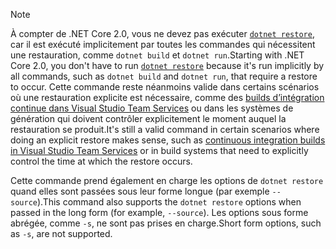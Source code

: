 > [!NOTE]
> <span data-ttu-id="169f1-101">À compter de .NET Core 2.0, vous ne devez pas exécuter [`dotnet restore`](~/docs/core/tools/dotnet-restore.md), car il est exécuté implicitement par toutes les commandes qui nécessitent une restauration, comme `dotnet build` et `dotnet run`.</span><span class="sxs-lookup"><span data-stu-id="169f1-101">Starting with .NET Core 2.0, you don't have to run [`dotnet restore`](~/docs/core/tools/dotnet-restore.md) because it's run implicitly by all commands, such as `dotnet build` and `dotnet run`, that require a restore to occur.</span></span> <span data-ttu-id="169f1-102">Cette commande reste néanmoins valide dans certains scénarios où une restauration explicite est nécessaire, comme des [builds d’intégration continue dans Visual Studio Team Services](/vsts/build-release/apps/aspnet/build-aspnet-core) ou dans les systèmes de génération qui doivent contrôler explicitement le moment auquel la restauration se produit.</span><span class="sxs-lookup"><span data-stu-id="169f1-102">It's still a valid command in certain scenarios where doing an explicit restore makes sense, such as [continuous integration builds in Visual Studio Team Services](/vsts/build-release/apps/aspnet/build-aspnet-core) or in build systems that need to explicitly control the time at which the restore occurs.</span></span>
>
> <span data-ttu-id="169f1-103">Cette commande prend également en charge les options de `dotnet restore` quand elles sont passées sous leur forme longue (par exemple `--source`).</span><span class="sxs-lookup"><span data-stu-id="169f1-103">This command also supports the `dotnet restore` options when passed in the long form (for example, `--source`).</span></span> <span data-ttu-id="169f1-104">Les options sous forme abrégée, comme `-s`, ne sont pas prises en charge.</span><span class="sxs-lookup"><span data-stu-id="169f1-104">Short form options, such as `-s`, are not supported.</span></span>